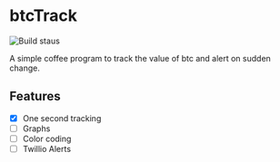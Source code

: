 # btcTrack

![Build staus](https://travis-ci.org/pedsm/btcTrack.svg?branch=master)

A simple coffee program to track the value of btc and alert on sudden change.

## Features
 - [x] One second tracking
 - [ ] Graphs
 - [ ] Color coding
 - [ ] Twillio Alerts
